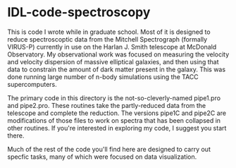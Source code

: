 # IDL-code-spectroscopy

This is code I wrote while in graduate school. Most of it is designed to reduce spectroscoptic data from the Mitchell Spectrograph (formally VIRUS-P) currently in use on the Harlan J. Smith telescope at McDonald Observatory. My observational work was focused on measuring the velocity and velocity dispersion of massive elliptical galaxies, and then using that data to constrain the amount of dark matter present in the galaxy. This was done running large number of n-body simulations using the TACC supercomputers.

The primary code in this directory is the not-so-cleverly-named pipe1.pro and pipe2.pro. These routines take the partly-reduced data from the telescope and complete the reduction. The versions pipe1C and pipe2C are modifications of those files to work on spectra that has been collapsed in other routines. If you're interested in exploring my code, I suggest you start there.

Much of the rest of the code you'll find here are designed to carry out specfic tasks, many of which were focused on data visualization.
